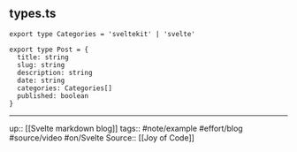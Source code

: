 ## types.ts

```
export type Categories = 'sveltekit' | 'svelte'

export type Post = {
  title: string
  slug: string
  description: string
  date: string
  categories: Categories[]
  published: boolean
}
```

---
up:: [[Svelte markdown blog]]
tags:: #note/example #effort/blog #source/video #on/Svelte
Source:: [[Joy of Code]]

